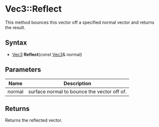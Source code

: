 # Vec3::Reflect #
This method bounces this vector off a specified normal vector and returns the result.

## Syntax ##
- [Vec3](Vec3.md) **Reflect**(const [Vec3](Vec3.md)& normal)

## Parameters ##
| Name | Description |
|-|-|
|normal|surface normal to bounce the vector off of.|

## Returns ##
Returns the reflected vector.